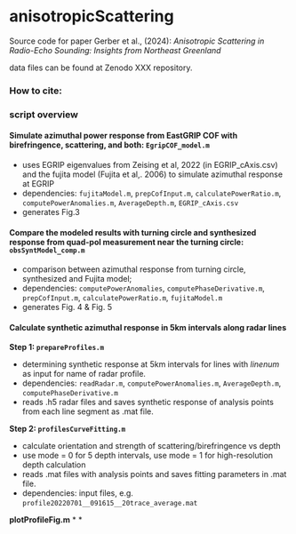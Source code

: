 # anisotropicScattering

Source code for paper Gerber et al., (2024): *Anisotropic Scattering in Radio-Echo Sounding: Insights from Northeast Greenland*

data files can be found at Zenodo XXX repository. 

### How to cite:


### script overview

#### Simulate azimuthal power response from EastGRIP COF with birefringence, scattering, and both: `EgripCOF_model.m`
* uses EGRIP eigenvalues from Zeising et al, 2022 (in EGRIP_cAxis.csv) and the fujita model (Fujita et al,. 2006) to simulate azimuthal response at EGRIP
* dependencies: `fujitaModel.m`, `prepCofInput.m`, `calculatePowerRatio.m`, `computePowerAnomalies.m`, `AverageDepth.m`, `EGRIP_cAxis.csv`
* generates Fig.3

#### Compare the modeled results with turning circle and synthesized response from quad-pol measurement near the turning circle: `obsSyntModel_comp.m` 
* comparison between azimuthal response from turning circle, synthesized and Fujita model; 
* dependencies: `computePowerAnomalies`, `computePhaseDerivative.m`, `prepCofInput.m`, `calculatePowerRatio.m`, `fujitaModel.m`
* generates Fig. 4 & Fig. 5

#### Calculate synthetic azimuthal response in 5km intervals along radar lines 
**Step 1: `prepareProfiles.m`**
* determining synthetic response at 5km intervals for lines with *linenum* as input for name of radar profile.
* dependencies: `readRadar.m`, `computePowerAnomalies.m`, `AverageDepth.m`, `computePhaseDerivative.m`
* reads .h5 radar files and saves synthetic response of analysis points from each line segment as .mat file.

**Step 2: `profilesCurveFitting.m`**
* calculate orientation and strength of scattering/birefringence vs depth
* use mode = 0 for 5 depth intervals, use mode = 1 for high-resolution depth calculation
* reads .mat files with analysis points and saves fitting parameters in .mat file.
* dependencies: input files, e.g. `profile20220701__091615__20trace_average.mat`

**plotProfileFig.m**
* 
* 

